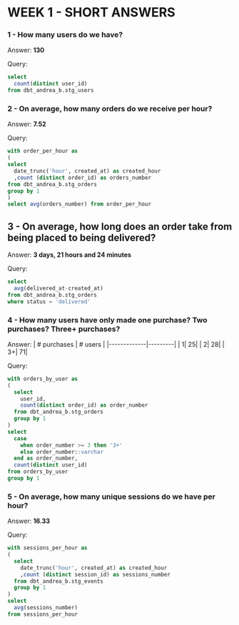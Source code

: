 # WEEK 1 - SHORT ANSWERS

### 1 - How many users do we have?
Answer: **130**

Query:
``` sql
select 
  count(distinct user_id)
from dbt_andrea_b.stg_users
```

### 2 - On average, how many orders do we receive per hour?
Answer: **7.52**

Query:
``` sql
with order_per_hour as
(
select
  date_trunc('hour', created_at) as created_hour
  ,count (distinct order_id) as orders_number
from dbt_andrea_b.stg_orders
group by 1
)
select avg(orders_number) from order_per_hour
```

## 3 - On average, how long does an order take from being placed to being delivered?
Answer: **3 days, 21 hours and 24 minutes**

Query:
``` sql
select 
  avg(delivered_at-created_at) 
from dbt_andrea_b.stg_orders 
where status = 'delivered'
```

### 4 - How many users have only made one purchase? Two purchases? Three+ purchases?
Answer:
| # purchases | # users |
|-------------|---------|
|            1|       25|
|            2|       28|
|           3+|       71|

Query:
``` sql
with orders_by_user as
(
  select
    user_id,
    count(distinct order_id) as order_number
  from dbt_andrea_b.stg_orders
  group by 1
)
select
  case 
    when order_number >= 3 then '3+'
    else order_number::varchar
  end as order_number,
  count(distinct user_id)
from orders_by_user
group by 1
```

### 5 - On average, how many unique sessions do we have per hour?
Answer: **16.33**

Query:
``` sql
with sessions_per_hour as
(
  select
    date_trunc('hour', created_at) as created_hour
    ,count (distinct session_id) as sessions_number
  from dbt_andrea_b.stg_events
  group by 1
)
select
  avg(sessions_number)
from sessions_per_hour
```
